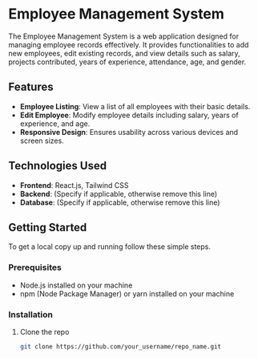 # Employee Management System

The Employee Management System is a web application designed for managing employee records effectively. It provides functionalities to add new employees, edit existing records, and view details such as salary, projects contributed, years of experience, attendance, age, and gender.

## Features

- **Employee Listing**: View a list of all employees with their basic details.
- **Edit Employee**: Modify employee details including salary, years of experience, and age.
- **Responsive Design**: Ensures usability across various devices and screen sizes.

## Technologies Used

- **Frontend**: React.js, Tailwind CSS
- **Backend**: (Specify if applicable, otherwise remove this line)
- **Database**: (Specify if applicable, otherwise remove this line)

## Getting Started

To get a local copy up and running follow these simple steps.

### Prerequisites

- Node.js installed on your machine
- npm (Node Package Manager) or yarn installed on your machine

### Installation

1. Clone the repo
   ```sh
   git clone https://github.com/your_username/repo_name.git
